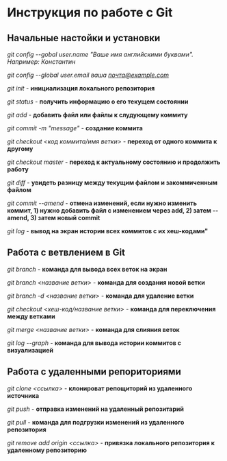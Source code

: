 # Инструкция по работе с Git

## Начальные настойки и установки

*git config --gobal user.name "Ваше имя английскими буквами". Например: Константин*

*git config --global user.email ваша почта@example.com*

*git init* - **инициализация локального репозитория**

*git status* - **получить информацию о его текущем состоянии**

*git add* - **добавить файл или файлы к слудующему коммиту**

*git commit -m "message"* - **создание коммита**

*git checkout <код коммита/имя ветки>* - **переход от одного коммита к другому**

*git checkout master* - **переход к актуальному состоянию и продолжить работу**

*git diff* - **увидеть разницу между текущим файлом и закоммиченным файлом**

*git commit --amend* - **отмена изменений, если нужно изменить коммит, 1) нужно добавить файл с изменением через add, 2) затем --amend, 3) затем новый commit**

*git log* - **вывод на экран истории всех коммитов с их хеш-кодами"**


## Работа с ветвлением в Git

*git branch* - **команда для вывода всех веток на экран**

*git branch <название ветки>* - **команда для создания новой ветки**

*git branch -d <название ветки>* - **команда для удаление ветки**

*git checkout <хеш-код/название ветки>* - **команда для переключения между ветками**

*git merge <название ветки>* - **команда для слияния веток**

*git log --graph* - **команда для вывода истории коммитов с визуализацией**


## Работа с удаленными репоpиториями

*git clone <ссылка>* - **клонироват репощиторий из удаленного источника**

*git push* - **отправка изменений на удаленный репозитарий**

*git pull* - **команда для подгрузки изменений из удаленного репозитория**

*git remove add origin <ссылка>* - **привязка локального репозитория к удаленному репозиторию**